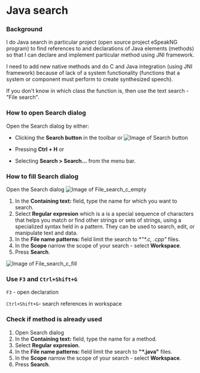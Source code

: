 # Java search

### Background
 
I do Java search in particular project (open source project eSpeakNG program) to find references to and declarations of Java elements (methods) so that I can declare and implement particular method using JNI framework.

I need to add new native methods and do C and Java integration (using JNI framework) because of lack of a system functionality (functions that a system or component must perform to create synthesized speech).


If you don't know in which class the function is, then use the text search - "File search". 



### How to open Search dialog

Open the Search dialog by either:

   * Clicking the **Search button** in the toolbar or
	![Image of Search button](https://github.com/AneteKlavina/espeak-ng-jeditor/blob/master/docs/images/Search_button.png)

   * Pressing **Ctrl + H** or

   * Selecting **Search > Search...** from the menu bar. 
	

### How to fill Search dialog

Open the Search dialog 
![Image of File_search_c_empty](https://github.com/AneteKlavina/espeak-ng-jeditor/blob/master/docs/images/File_search_c_emty.png)

1. In the **Containing text:** field, type the name for which you want to search. 
2. Select **Regular expresion** which is a is a special sequence of characters that helps you match or find other strings or sets of strings, using a specialized syntax held in a pattern. They can be used to search, edit, or manipulate text and data.
3. In the **File name patterns:** field limit the search to **"*.c, *.cpp"** files.
4. In the **Scope** narrow the scope of your search - select **Workspace**.
5. Press **Search**. 

![Image of File_search_c_fill](https://github.com/AneteKlavina/espeak-ng-jeditor/blob/master/docs/images/File_search_c_fill.png)

### Use `F3` and `Ctrl+Shift+G`

`F3` - open declaration

`Ctrl+Shift+G`- search references in workspace

### Check if method is already used

1. Open Search dialog
2. In the **Containing text:** field, type the name for a method.
3. Select **Regular expresion**.
4. In the **File name patterns:** field limit the search to **"*.java"** files.
5. In the **Scope** narrow the scope of your search - select **Workspace**.
6. Press **Search**. 


